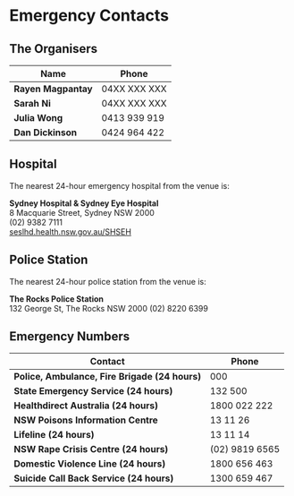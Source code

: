 # Emergency Contacts

## The Organisers

| Name | Phone |
| --- | --- |
| **Rayen Magpantay** | 04XX XXX XXX |
| **Sarah Ni** | 04XX XXX XXX |
| **Julia Wong** | 0413 939 919 |
| **Dan Dickinson** | 0424 964 422 |

## Hospital

The nearest 24-hour emergency hospital from the venue is:

  **Sydney Hospital & Sydney Eye Hospital**  
  8 Macquarie Street, Sydney NSW 2000  
  (02) 9382 7111  
  [seslhd.health.nsw.gov.au/SHSEH](http://www.seslhd.health.nsw.gov.au/SHSEH/default.asp)

## Police Station

The nearest 24-hour police station from the venue is:

  **The Rocks Police Station**  
  132 George St, The Rocks NSW 2000
  (02) 8220 6399

## Emergency Numbers

| Contact | Phone |
| --- | --- |
| **Police, Ambulance, Fire Brigade (24 hours)** | 000 |
| **State Emergency Service (24 hours)** | 132 500 |
| **Healthdirect Australia (24 hours)** | 1800 022 222 |
| **NSW Poisons Information Centre** | 13 11 26 |
| **Lifeline (24 hours)** | 13 11 14 |
| **NSW Rape Crisis Centre (24 hours)** | (02) 9819 6565 |
| **Domestic Violence Line (24 hours)** | 1800 656 463 |
| **Suicide Call Back Service (24 hours)** | 1300 659 467 |
